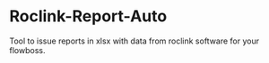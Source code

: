 # Roclink-Report-Auto
Tool to issue reports in xlsx with data from roclink software for your flowboss.
